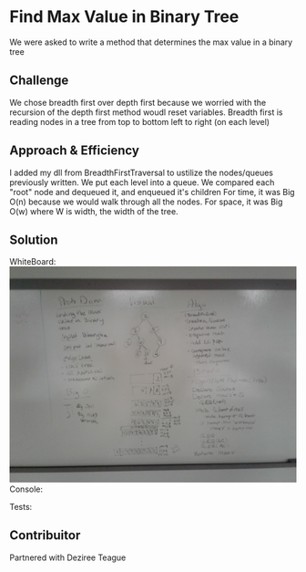 # Find Max Value in Binary Tree
We were asked to write a method that determines the max value in a binary tree

## Challenge
We chose breadth first over depth first because we worried with the recursion of the depth first method woudl reset variables.
Breadth first is reading nodes in a tree from top to bottom left to right (on each level) 

## Approach & Efficiency
I added my dll from BreadthFirstTraversal to ustilize the nodes/queues previously written.
We put each level into a queue. We compared each "root" node and dequeued it, and enqueued it's children
For time, it was Big O(n) because we would walk through all the nodes.
For space, it was Big O(w) where W is width, the width of the tree.

## Solution
WhiteBoard: 
![CC18WhiteBoard](../../../assets/CodeChall18WB.jpg)
Console: 

Tests:


## Contribuitor
Partnered with Deziree Teague
